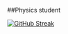 ##Physics student

[![GitHub Streak](https://github-readme-streak-stats.herokuapp.com?user=tillingspore)](https://git.io/streak-stats)
